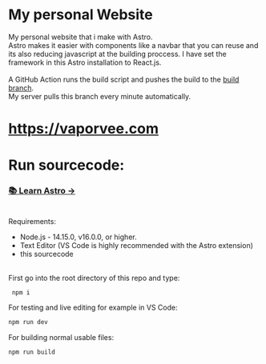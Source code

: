 # My personal Website 
My personal website that i make with Astro. <br>
Astro makes it easier with components like a navbar that you can reuse and its also reducing javascript at the building proccess. I have set the framework in this Astro installation to React.js.<br><br> 
A GitHub Action runs the build script and pushes the build to the [build branch](https://github.com/cmod31/my-website/tree/build).<br> 
My server pulls this branch every minute automatically.
# https://vaporvee.com

# Run sourcecode:
### [📚 Learn Astro →](https://docs.astro.build/en/getting-started/)<br><br>
Requirements:
- Node.js - 14.15.0, v16.0.0, or higher.<br>
- Text Editor (VS Code is highly recommended with the Astro extension)
- this sourcecode<br><br>

First go into the root directory of this repo and type:
```bash
 npm i
 ```
For testing and live editing for example in VS Code:
```bash
npm run dev
```
For building normal usable files:
```bash
npm run build
``` 
